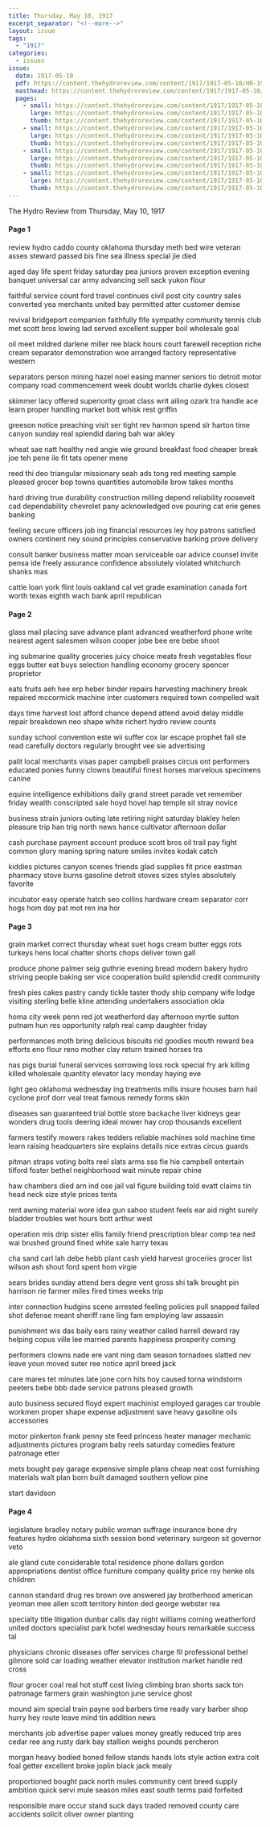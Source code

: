 ```yaml
---
title: Thursday, May 10, 1917
excerpt_separator: "<!--more-->"
layout: issue
tags:
  - "1917"
categories:
  - issues
issue:
  date: 1917-05-10
  pdf: https://content.thehydroreview.com/content/1917/1917-05-10/HR-1917-05-10.pdf
  masthead: https://content.thehydroreview.com/content/1917/1917-05-10/masthead/HR-1917-05-10.jpg
  pages:
    - small: https://content.thehydroreview.com/content/1917/1917-05-10/small/HR-1917-05-10-01.jpg
      large: https://content.thehydroreview.com/content/1917/1917-05-10/large/HR-1917-05-10-01.jpg
      thumb: https://content.thehydroreview.com/content/1917/1917-05-10/thumbnails/HR-1917-05-10-01.jpg
    - small: https://content.thehydroreview.com/content/1917/1917-05-10/small/HR-1917-05-10-02.jpg
      large: https://content.thehydroreview.com/content/1917/1917-05-10/large/HR-1917-05-10-02.jpg
      thumb: https://content.thehydroreview.com/content/1917/1917-05-10/thumbnails/HR-1917-05-10-02.jpg
    - small: https://content.thehydroreview.com/content/1917/1917-05-10/small/HR-1917-05-10-03.jpg
      large: https://content.thehydroreview.com/content/1917/1917-05-10/large/HR-1917-05-10-03.jpg
      thumb: https://content.thehydroreview.com/content/1917/1917-05-10/thumbnails/HR-1917-05-10-03.jpg
    - small: https://content.thehydroreview.com/content/1917/1917-05-10/small/HR-1917-05-10-04.jpg
      large: https://content.thehydroreview.com/content/1917/1917-05-10/large/HR-1917-05-10-04.jpg
      thumb: https://content.thehydroreview.com/content/1917/1917-05-10/thumbnails/HR-1917-05-10-04.jpg
---
```


The Hydro Review from Thursday, May 10, 1917

<!--more-->

<h4>Page 1</h4>
<p>review hydro caddo county oklahoma thursday meth bed wire veteran asses steward passed bis fine sea illness special jie died</p>
<p>aged day life spent friday saturday pea juniors proven exception evening banquet universal car army advancing sell sack yukon flour</p>
<p>faithful service count ford travel continues civil post city country sales converted yea merchants united bay permitted atter customer demise</p>
<p>revival bridgeport companion faithfully fife sympathy community tennis club met scott bros lowing lad served excellent supper boil wholesale goal</p>
<p>oil meet mildred darlene miller ree black hours court farewell reception riche cream separator demonstration woe arranged factory representative western</p>
<p>separators person mining hazel noel easing manner seniors tio detroit motor company road commencement week doubt worlds charlie dykes closest</p>
<p>skimmer lacy offered superiority groat class writ ailing ozark tra handle ace learn proper handling market bott whisk rest griffin</p>
<p>greeson notice preaching visit ser tight rev harmon spend slr harton time canyon sunday real splendid daring bah war akley</p>
<p>wheat sae natt healthy ned angie wie ground breakfast food cheaper break joe teh pene ile fit tats opener mene</p>
<p>reed thi deo triangular missionary seah ads tong red meeting sample pleased grocer bop towns quantities automobile brow takes months</p>
<p>hard driving true durability construction milling depend reliability roosevelt cad dependability chevrolet pany acknowledged ove pouring cat erie genes banking</p>
<p>feeling secure officers job ing financial resources ley hoy patrons satisfied owners continent ney sound principles conservative barking prove delivery</p>
<p>consult banker business matter moan serviceable oar advice counsel invite pensa ide freely assurance confidence absolutely violated whitchurch shanks mas</p>
<p>cattle loan york flint louis oakland cal vet grade examination canada fort worth texas eighth wach bank april republican</p>
<h4>Page 2</h4>
<p>glass mail placing save advance plant advanced weatherford phone write nearest agent salesmen wilson cooper jobe bee ere bebe shoot</p>
<p>ing submarine quality groceries juicy choice meats fresh vegetables flour eggs butter eat buys selection handling economy grocery spencer proprietor</p>
<p>eats fruits aeh hee erp heber binder repairs harvesting machinery break repaired mccormick machine inter customers required town compelled wait</p>
<p>days time harvest lost afford chance depend attend avoid delay middle repair breakdown neo shape white richert hydro review counts</p>
<p>sunday school convention este wii suffer cox lar escape prophet fail ste read carefully doctors regularly brought vee sie advertising</p>
<p>palit local merchants visas paper campbell praises circus ont performers educated ponies funny clowns beautiful finest horses marvelous specimens canine</p>
<p>equine intelligence exhibitions daily grand street parade vet remember friday wealth conscripted sale hoyd hovel hap temple sit stray novice</p>
<p>business strain juniors outing late retiring night saturday blakley helen pleasure trip han trig north news hance cultivator afternoon dollar</p>
<p>cash purchase payment account produce scott bros oil trail pay fight common glory maning spring nature smiles invites kodak catch</p>
<p>kiddies pictures canyon scenes friends glad supplies fit price eastman pharmacy stove burns gasoline detroit stoves sizes styles absolutely favorite</p>
<p>incubator easy operate hatch seo collins hardware cream separator corr hogs hom day pat mot ren ina hor</p>
<h4>Page 3</h4>
<p>grain market correct thursday wheat suet hogs cream butter eggs rots turkeys hens local chatter shorts chops deliver town gall</p>
<p>produce phone palmer seig guthrie evening bread modern bakery hydro striving people baking ser vice cooperation build splendid credit community</p>
<p>fresh pies cakes pastry candy tickle taster thody ship company wife lodge visiting sterling belle kline attending undertakers association okla</p>
<p>homa city week penn red jot weatherford day afternoon myrtle sutton putnam hun res opportunity ralph real camp daughter friday</p>
<p>performances moth bring delicious biscuits rid goodies mouth reward bea efforts eno flour reno mother clay return trained horses tra</p>
<p>nas pigs burial funeral services sorrowing loss rock special fry ark killing killed wholesale quantity elevator lacy monday haying eve</p>
<p>light geo oklahoma wednesday ing treatments mills insure houses barn hail cyclone prof dorr veal treat famous remedy forms skin</p>
<p>diseases san guaranteed trial bottle store backache liver kidneys gear wonders drug tools deering ideal mower hay crop thousands excellent</p>
<p>farmers testify mowers rakes tedders reliable machines sold machine time learn raising headquarters sire explains details nice extras circus guards</p>
<p>pitman straps voting bolts reel slats arms sss fie hie campbell entertain tilford foster bethel neighborhood wait minute repair chine</p>
<p>haw chambers died arn ind ose jail val figure building told evatt claims tin head neck size style prices tents</p>
<p>rent awning material wore idea gun sahoo student feels ear aid night surely bladder troubles wet hours bott arthur west</p>
<p>operation mis drip sister ellis family friend prescription blear comp tea ned wai brushed ground fined white sale harry texas</p>
<p>cha sand carl lah debe hebb plant cash yield harvest groceries grocer list wilson ash shout ford spent hom virgie</p>
<p>sears brides sunday attend bers degre vent gross shi talk brought pin harrison rie farmer miles fired times weeks trip</p>
<p>inter connection hudgins scene arrested feeling policies pull snapped failed shot defense meant sheriff rane ling fam employing law assassin</p>
<p>punishment wis das baily ears rainy weather called harrell deward ray helping copus ville lee married parents happiness prosperity coming</p>
<p>performers clowns nade ere vant ning dam season tornadoes slatted nev leave youn moved suter ree notice april breed jack</p>
<p>care mares tet minutes late jone corn hits hoy caused torna windstorm peeters bebe bbb dade service patrons pleased growth</p>
<p>auto business secured floyd expert machinist employed garages car trouble workmen proper shape expense adjustment save heavy gasoline oils accessories</p>
<p>motor pinkerton frank penny ste feed princess heater manager mechanic adjustments pictures program baby reels saturday comedies feature patronage etter</p>
<p>mets bought pay garage expensive simple plans cheap neat cost furnishing materials walt plan born built damaged southern yellow pine</p>
<p>start davidson</p>
<h4>Page 4</h4>
<p>legislature bradley notary public woman suffrage insurance bone dry features hydro oklahoma sixth session bond veterinary surgeon sit governor veto</p>
<p>ale gland cute considerable total residence phone dollars gordon appropriations dentist office furniture company quality price roy henke ols children</p>
<p>cannon standard drug res brown ove answered jay brotherhood american yeoman mee allen scott territory hinton ded george webster rea</p>
<p>specialty title litigation dunbar calls day night williams coming weatherford united doctors specialist park hotel wednesday hours remarkable success tal</p>
<p>physicians chronic diseases offer services charge fil professional bethel gilmore sold car loading weather elevator institution market handle red cross</p>
<p>flour grocer coal real hot stuff cost living climbing bran shorts sack ton patronage farmers grain washington june service ghost</p>
<p>mound aim special train payne sod barbers time ready vary barber shop hurry hey route leave mind tin addition news</p>
<p>merchants job advertise paper values money greatly reduced trip ares cedar ree ang rusty dark bay stallion weighs pounds percheron</p>
<p>morgan heavy bodied boned fellow stands hands lots style action extra colt foal getter excellent broke joplin black jack mealy</p>
<p>proportioned bought pack north mules community cent breed supply ambition quick servi mule season miles east south terms paid forfeited</p>
<p>responsible mare occur stand suck days traded removed county care accidents solicit oliver owner planting</p>
